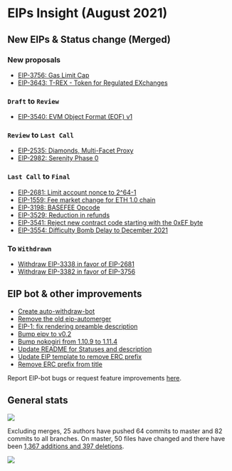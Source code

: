# EIPs Insight (August 2021)

## New EIPs & Status change (Merged)

### New proposals
* [EIP-3756: Gas Limit Cap](https://eips.ethereum.org/EIPS/eip-3756)
* [EIP-3643: T-REX - Token for Regulated EXchanges](https://eips.ethereum.org/EIPS/eip-3643)

### `Draft` to `Review`
* [EIP-3540: EVM Object Format (EOF) v1](https://github.com/ethereum/EIPs/pull/3717)

### `Review` to `Last Call`
* [EIP-2535: Diamonds, Multi-Facet Proxy](https://eips.ethereum.org/EIPS/eip-2535)
* [EIP-2982: Serenity Phase 0](https://eips.ethereum.org/EIPS/eip-2982)


### `Last Call` to `Final`
* [EIP-2681: Limit account nonce to 2^64-1](https://eips.ethereum.org/EIPS/eip-2681)
* [EIP-1559: Fee market change for ETH 1.0 chain](https://eips.ethereum.org/EIPS/eip-1559) 
* [EIP-3198: BASEFEE Opcode](https://eips.ethereum.org/EIPS/eip-3198)
* [EIP-3529: Reduction in refunds](https://eips.ethereum.org/EIPS/eip-3529)
* [EIP-3541: Reject new contract code starting with the 0xEF byte](https://eips.ethereum.org/EIPS/eip-3541) 
* [EIP-3554: Difficulty Bomb Delay to December 2021](https://eips.ethereum.org/EIPS/eip-3554)

### To `Withdrawn`
* [Withdraw EIP-3338 in favor of EIP-2681](https://github.com/ethereum/EIPs/pull/3751)
* [Withdraw EIP-3382 in favor of EIP-3756](https://github.com/ethereum/EIPs/pull/3762)

## EIP bot & other improvements 
* [Create auto-withdraw-bot](https://github.com/ethereum/EIPs/pull/3732)
* [Remove the old eip-automerger](https://github.com/ethereum/EIPs/pull/3735)
* [EIP-1: fix rendering preamble description](https://github.com/ethereum/EIPs/pull/3765)
* [Bump eipv to v0.2 ](https://github.com/ethereum/EIPs/pull/3736)
* [Bump nokogiri from 1.10.9 to 1.11.4](https://github.com/ethereum/EIPs/pull/3581)
* [Update README for Statuses and description](https://github.com/ethereum/EIPs/pull/3721)
* [Update EIP template to remove ERC prefix](https://github.com/ethereum/EIPs/pull/3719)
* [Remove ERC prefix from title](https://github.com/ethereum/EIPs/pull/3718)

Report EIP-bot bugs or request feature improvements [here](https://github.com/ethereum/EIP-Bot/issues).

## General stats

![](https://i.imgur.com/730CSHM.png)


Excluding merges, 25 authors have pushed 64 commits to master and 82 commits to all branches. On master, 50 files have changed and there have been [1,367 additions and 397 deletions](https://github.com/ethereum/EIPs/compare/0341984ff14c8ce398f6d2b3e009c07cd99df8eb...master).

![](https://i.imgur.com/QUzTbzx.png)
